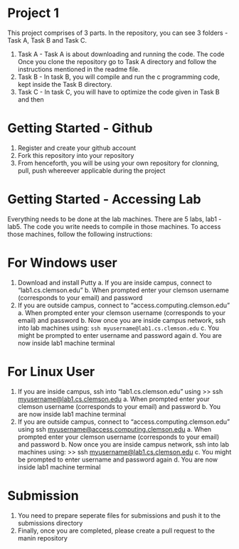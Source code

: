 # Project 1

This project comprises of 3 parts. In the repository, you can see 3 folders - Task A, Task B and Task C.

1. Task A - Task A is about downloading and running the code. The code  Once you clone the repository go to Task A directory and 
follow the instructions mentioned in the readme file.
2. Task B - In task B, you will compile and run the c programming code, kept inside the Task B directory. 
2. Task C - In task C, you will have to optimize the code given in Task B and then 

# Getting Started - Github
1. Register and create your github account
2. Fork this repository into your repository
3. From henceforth, you will be using your own repository for clonning, pull, push whereever applicable during the project

# Getting Started - Accessing Lab 

Everything needs to be done at the lab machines. There are 5 labs, lab1 - lab5. The code you write needs to compile in those machines. 
To access those machines, follow the following instructions:

# For Windows user
1. Download and install Putty 
   a. If you are inside campus, connect to “lab1.cs.clemson.edu”
   b. When prompted enter your clemson username (corresponds to your email) and password
2. If you are outside campus, connect to “access.computing.clemson.edu”
  a. When prompted enter your clemson username (corresponds to your email) and password
  b. Now once you are inside campus network, ssh into lab machines using: `ssh myusername@lab1.cs.clemson.edu`
  c. You might be prompted to enter username and password again
  d. You are now inside lab1 machine terminal

# For Linux  User
1. If you are inside campus, ssh into “lab1.cs.clemson.edu” using >> ssh myusername@lab1.cs.clemson.edu
   a. When prompted enter your clemson username (corresponds to your email) and password
   b. You are now inside lab1 machine terminal
2. If you are outside campus, connect to “access.computing.clemson.edu” using ssh myusername@access.computing.clemson.edu
   a. When prompted enter your clemson username (corresponds to your email) and password
   b. Now once you are inside campus network, ssh into lab machines using: >> ssh myusername@lab1.cs.clemson.edu
   c. You might be prompted to enter username and password again
   d. You are now inside lab1 machine terminal

# Submission
1. You need to prepare seperate files for submissions and push it to the submissions directory
2. Finally, once you are completed, please create a pull request to the manin repository
